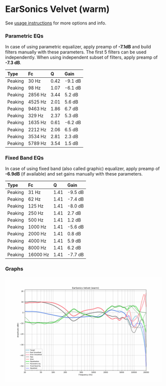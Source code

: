 # EarSonics Velvet (warm)
See [usage instructions](https://github.com/jaakkopasanen/AutoEq#usage) for more options and info.

### Parametric EQs
In case of using parametric equalizer, apply preamp of **-7.1dB** and build filters manually
with these parameters. The first 5 filters can be used independently.
When using independent subset of filters, apply preamp of **-7.3 dB**.

| Type    | Fc      |    Q | Gain    |
|:--------|:--------|:-----|:--------|
| Peaking | 30 Hz   | 0.42 | -9.1 dB |
| Peaking | 98 Hz   | 1.07 | -6.1 dB |
| Peaking | 2856 Hz | 3.44 | 5.2 dB  |
| Peaking | 4525 Hz | 2.01 | 5.6 dB  |
| Peaking | 9463 Hz | 1.86 | 6.7 dB  |
| Peaking | 329 Hz  | 2.37 | 5.3 dB  |
| Peaking | 1635 Hz | 0.61 | -6.2 dB |
| Peaking | 2212 Hz | 2.06 | 6.5 dB  |
| Peaking | 3534 Hz | 2.81 | 2.3 dB  |
| Peaking | 5789 Hz | 3.54 | 1.5 dB  |

### Fixed Band EQs
In case of using fixed band (also called graphic) equalizer, apply preamp of **-6.9dB**
(if available) and set gains manually with these parameters.

| Type    | Fc       |    Q | Gain    |
|:--------|:---------|:-----|:--------|
| Peaking | 31 Hz    | 1.41 | -9.5 dB |
| Peaking | 62 Hz    | 1.41 | -7.4 dB |
| Peaking | 125 Hz   | 1.41 | -8.0 dB |
| Peaking | 250 Hz   | 1.41 | 2.7 dB  |
| Peaking | 500 Hz   | 1.41 | 1.2 dB  |
| Peaking | 1000 Hz  | 1.41 | -5.6 dB |
| Peaking | 2000 Hz  | 1.41 | 0.8 dB  |
| Peaking | 4000 Hz  | 1.41 | 5.9 dB  |
| Peaking | 8000 Hz  | 1.41 | 6.2 dB  |
| Peaking | 16000 Hz | 1.41 | -7.7 dB |

### Graphs
![](./EarSonics%20Velvet%20(warm).png)